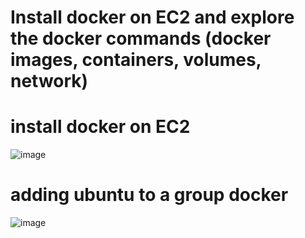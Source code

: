# Install docker on EC2 and explore the docker commands (docker images, containers, volumes, network)

# install docker on EC2

![image](https://github.com/ArpanaM/Guvi_tasks/assets/68733492/ff532c10-1784-423b-a4b0-de6b16ed8d82)

# adding ubuntu to a group docker

![image](https://github.com/ArpanaM/Guvi_tasks/assets/68733492/c7071cac-534a-4bb6-bdf5-fcb348c49564)




